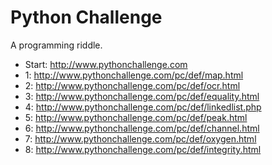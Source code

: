 # Python Challenge

A programming riddle.

- Start: http://www.pythonchallenge.com
- 1: http://www.pythonchallenge.com/pc/def/map.html
- 2: http://www.pythonchallenge.com/pc/def/ocr.html
- 3: http://www.pythonchallenge.com/pc/def/equality.html
- 4: http://www.pythonchallenge.com/pc/def/linkedlist.php
- 5: http://www.pythonchallenge.com/pc/def/peak.html
- 6: http://www.pythonchallenge.com/pc/def/channel.html
- 7: http://www.pythonchallenge.com/pc/def/oxygen.html
- 8: http://www.pythonchallenge.com/pc/def/integrity.html

